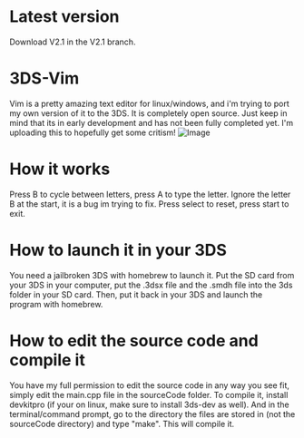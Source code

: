 # Latest version
Download V2.1 in the V2.1 branch.

# 3DS-Vim
Vim is a pretty amazing text editor for linux/windows, and i'm trying to port my own version of it to the 3DS.
It is completely open source. Just keep in mind that its in early development and has not been fully completed yet. I'm uploading this to hopefully get some critism!
![Image](https://user-images.githubusercontent.com/89216946/193067540-d667a6f4-d586-4305-98e3-65be2a055eb8.jpeg)
# How it works
Press B to cycle between letters, press A to type the letter. Ignore the letter B at the start, it is a bug im trying to fix.
Press select to reset, press start to exit.

# How to launch it in your 3DS
You need a jailbroken 3DS with homebrew to launch it. Put the SD card from your 3DS in your computer, put the .3dsx file and the .smdh file into the 3ds folder in your SD card. Then, put it back in your 3DS and launch the program with homebrew.

# How to edit the source code and compile it
You have my full permission to edit the source code in any way you see fit, simply edit the main.cpp file in the sourceCode folder. To compile it, install devkitpro (if your on linux, make sure to install 3ds-dev as well). And in the terminal/command prompt, go to the directory the files are stored in (not the sourceCode directory) and type "make". This will compile it.
